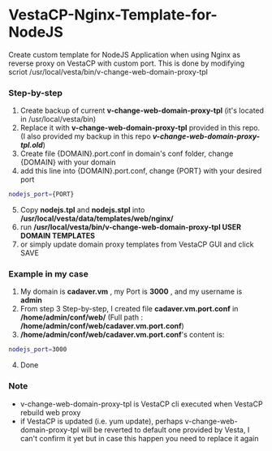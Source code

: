 # VestaCP-Nginx-Template-for-NodeJS
Create custom template for NodeJS Application when using Nginx as reverse proxy on VestaCP with custom port. This is done by modifying scriot /usr/local/vesta/bin/v-change-web-domain-proxy-tpl

### Step-by-step
1. Create backup of current __v-change-web-domain-proxy-tpl__ (it's located in /usr/local/vesta/bin)
2. Replace it with __v-change-web-domain-proxy-tpl__ provided in this repo. (I also provided my backup in this repo ___v-change-web-domain-proxy-tpl.old___)
3. Create file {DOMAIN}.port.conf in domain's conf folder, change {DOMAIN} with your domain
4. add this line into {DOMAIN}.port.conf, change {PORT} with your desired port
```bash
nodejs_port={PORT}
```
5. Copy __nodejs.tpl__ and __nodejs.stpl__ into __/usr/local/vesta/data/templates/web/nginx/__
6. run __/usr/local/vesta/bin/v-change-web-domain-proxy-tpl USER DOMAIN TEMPLATES__ 
7. or simply update domain proxy templates from VestaCP GUI and click SAVE 

### Example in my case
1. My domain is __cadaver.vm__ , my Port is __3000__ , and my username is __admin__
2. From step 3 Step-by-step, I created file __cadaver.vm.port.conf__ in __/home/admin/conf/web/__ (Full path : __/home/admin/conf/web/cadaver.vm.port.conf__)
3. __/home/admin/conf/web/cadaver.vm.port.conf__'s content is:
```bash
nodejs_port=3000
```
4. Done

### Note
- v-change-web-domain-proxy-tpl is VestaCP cli executed when VestaCP rebuild web proxy
- if VestaCP is updated (i.e. yum update), perhaps v-change-web-domain-proxy-tpl will be reverted to default one provided by Vesta, I can't confirm it yet but in case this happen you need to replace it again
